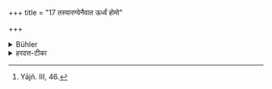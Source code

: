 +++
title = "17 तस्यारण्येनैवात ऊर्ध्वं होमो"

+++

<details><summary>Bühler</summary>

17. After that time (he shall perform) the burnt-oblations, (sustain) his life, (feed) his guests, and (prepare) his clothes with materials produced in the forest. [^8] 


[^8]:  Yājñ. III, 46.
</details>

<details><summary>हरदत्त-टीका</summary>

## सूत्रम्
तस्याऽऽरण्येनैवाऽत ऊर्ध्वं होमो वृत्तिः प्रतीक्षाच्छादनं च ॥१७॥  
## टिप्पनी
तस्य वानप्रस्थस्याऽतोऽरण्यप्रवेशादूर्ध्वं आरण्येनैव नीवारादिना होमः वृत्तिः प्राणयात्रा प्रतीक्षा अतिथिपूजा च आच्छादनं वल्कलादिना ॥ १७ ॥
</details>
